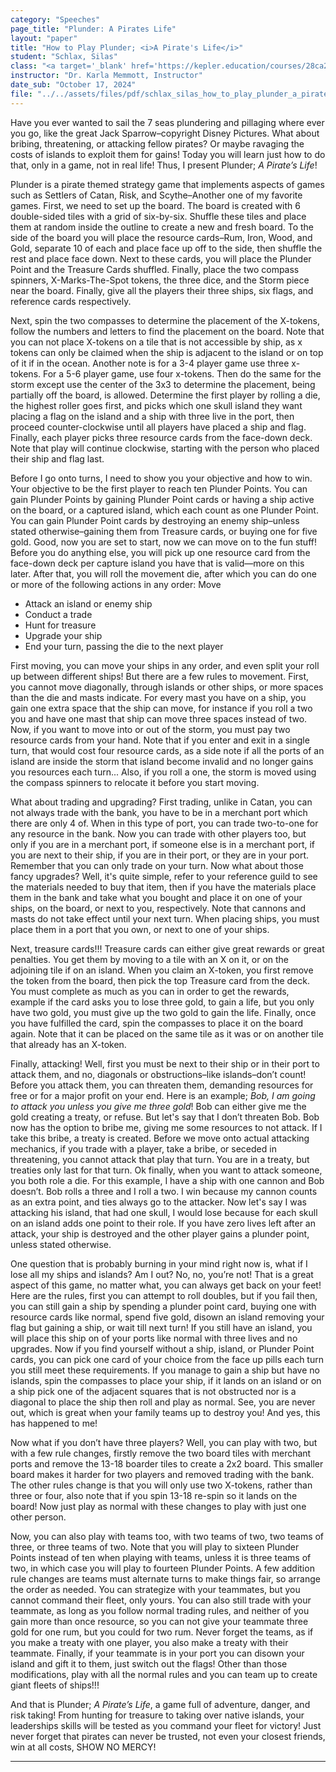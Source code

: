 ```yaml
---
category: "Speeches"
page_title: "Plunder: A Pirates Life"
layout: "paper"
title: "How to Play Plunder; <i>A Pirate's Life</i>"
student: "Schlax, Silas"
class: "<a target='_blank' href='https://kepler.education/courses/28ca2a85-a1e4-489b-ad9b-e17592c84137'>Speech and Debate</a>, 1:30 pm EST"
instructor: "Dr. Karla Memmott, Instructor"
date_sub: "October 17, 2024"
file: "../../assets/files/pdf/schlax_silas_how_to_play_plunder_a_pirates_life_speech_and_debate.pdf"
---
```


Have you ever wanted to sail the 7 seas plundering and pillaging where ever you go, like the great Jack Sparrow–copyright Disney Pictures. What about bribing, threatening, or attacking fellow pirates? Or maybe ravaging the costs of islands to exploit them for gains! Today you will learn just how to do that, only in a game, not in real life! Thus, I present Plunder; <i>A Pirate’s Life</i>!

Plunder is a pirate themed strategy game that implements aspects of games such as Settlers of Catan, Risk, and Scythe–Another one of my favorite games. First, we need to set up the board. The board is created with 6 double-sided tiles with a grid of six-by-six. Shuffle these tiles and place them at random inside the outline to create a new and fresh board. To the side of the board you will place the resource cards–Rum, Iron, Wood, and Gold, separate 10 of each and place face up off to the side, then shuffle the rest and place face down. Next to these cards, you will place the Plunder Point and the Treasure Cards shuffled. Finally, place the two compass spinners, X-Marks-The-Spot tokens, the three dice, and the Storm piece near the board. Finally, give all the players their three ships, six flags, and reference cards respectively. 

Next, spin the two compasses to determine the placement of the X-tokens, follow the numbers and letters to find the placement on the board. Note that you can not place X-tokens on a tile that is not accessible by ship, as x tokens can only be claimed when the ship is adjacent to the island or on top of it if in the ocean. Another note is for a 3-4 player game use three x-tokens. For a 5-6 player game, use four x-tokens. Then do the same for the storm except use the center of the 3x3 to determine the placement, being partially off the board, is allowed. Determine the first player by rolling a die, the highest roller goes first, and picks which one skull island they want placing a flag on the island and a ship with three live in the port, then proceed counter-clockwise until all players have placed a ship and flag. Finally, each player picks three resource cards from the face-down deck. Note that play will continue clockwise, starting with the person who placed their ship and flag last.

Before I go onto turns, I need to show you your objective and how to win. Your objective to be the first player to reach ten Plunder Points. You can gain Plunder Points by gaining Plunder Point cards or having a ship active on the board, or a captured island, which each count as one Plunder Point. You can gain Plunder Point cards by destroying an enemy ship–unless stated otherwise–gaining them from Treasure cards, or buying one for five gold.
Good, now you are set to start, now we can move on to the fun stuff! Before you do anything else, you will pick up one resource card from the face-down deck per capture island you have that is valid—more on this later. After that, you will roll the movement die, after which you can do one or more of the following actions in any order:
Move
- Attack an island or enemy ship
- Conduct a trade
- Hunt for treasure
- Upgrade your ship
- End your turn, passing the die to the next player

First moving, you can move your ships in any order, and even split your roll up between different ships! But there are a few rules to movement. First, you cannot move diagonally, through islands or other ships, or more spaces than the die and masts indicate. For every mast you have on a ship, you gain one extra space that the ship can move, for instance if you roll a two you and have one mast that ship can move three spaces instead of two. Now, if you want to move into or out of the storm, you must pay two resource cards from your hand. Note that if you enter and exit in a single turn, that would cost four resource cards, as a side note if all the ports of an island are inside the storm that island become invalid and no longer gains you resources each turn... Also, if you roll a one, the storm is moved using the compass spinners to relocate it before you start moving.

What about trading and upgrading? First trading, unlike in Catan, you can not always trade with the bank, you have to be in a merchant port which there are only 4 of. When in this type of port, you can trade two-to-one for any resource in the bank. Now you can trade with other players too, but only if you are in a merchant port, if someone else is in a merchant port, if you are next to their ship, if you are in their port, or they are in your port. Remember that you can only trade on your turn. Now what about those fancy upgrades? Well, it's quite simple, refer to your reference guild to see the materials needed to buy that item, then if you have the materials place them in the bank and take what you bought and place it on one of your ships, on the board, or next to you, respectively. Note that cannons and masts do not take effect until your next turn. When placing ships, you must place them in a port that you own, or next to one of your ships.

Next, treasure cards!!! Treasure cards can either give great rewards or great penalties. You get them by moving to a tile with an X on it, or on the adjoining tile if on an island. When you claim an X-token, you first remove the token from the board, then pick the top Treasure card from the deck. You must complete as much as you can in order to get the rewards, example if the card asks you to lose three gold, to gain a life, but you only have two gold, you must give up the two gold to gain the life. Finally, once you have fulfilled the card, spin the compasses to place it on the board again. Note that it can be placed on the same tile as it was or on another tile that already has an X-token.

Finally, attacking! Well, first you must be next to their ship or in their port to attack them, and no, diagonals or obstructions–like islands–don’t count! Before you attack them, you can threaten them, demanding resources for free or for a major profit on your end. Here is an example; <i>Bob, I am going to attack you unless you give me three gold</i>! Bob can either give me the gold creating a treaty, or refuse. But let's say that I don’t threaten Bob. Bob now has the option to bribe me, giving me some resources to not attack. If I take this bribe, a treaty is created. Before we move onto actual attacking mechanics, if you trade with a player, take a bribe, or seceded in threatening, you cannot attack that play that turn. You are in a treaty, but treaties only last for that turn. Ok finally, when you want to attack someone, you both role a die. For this example, I have a ship with one cannon and Bob doesn’t. Bob rolls a three and I roll a two. I win because my cannon counts as an extra point, and ties always go to the attacker. Now let's say I was attacking his island, that had one skull, I would lose because for each skull on an island adds one point to their role. If you have zero lives left after an attack, your ship is destroyed and the other player gains a plunder point, unless stated otherwise.

One question that is probably burning in your mind right now is, what if I lose all my ships and islands? Am I out? No, no, you’re not! That is a great aspect of this game, no matter what, you can always get back on your feet! Here are the rules, first you can attempt to roll doubles, but if you fail then, you can still gain a ship by spending a plunder point card, buying one with resource cards like normal, spend five gold, disown an island removing your flag but gaining a ship, or wait till next turn! If you still have an island, you will place this ship on of your ports like normal with three lives and no upgrades. Now if you find yourself without a ship, island, or Plunder Point cards, you can pick one card of your choice from the face up pills each turn you still meet these requirements. If you manage to gain a ship but have no islands, spin the compasses to place your ship, if it lands on an island or on a ship pick one of the adjacent squares that is not obstructed nor is a diagonal to place the ship then roll and play as normal. See, you are never out, which is great when your family teams up to destroy you! And yes, this has happened to me!

Now what if you don’t have three players? Well, you can play with two, but with a few rule changes, firstly remove the two board tiles with merchant ports and remove the 13-18 boarder tiles to create a 2x2 board. This smaller board makes it harder for two players and removed trading with the bank. The other rules change is that you will only use two X-tokens, rather than three or four, also note that if you spin 13-18 re-spin so it lands on the board! Now just play as normal with these changes to play with just one other person.

Now, you can also play with teams too, with two teams of two, two teams of three, or three teams of two. Note that you will play to sixteen Plunder Points instead of ten when playing with teams, unless it is three teams of two, in which case you will play to fourteen Plunder Points. A few addition rule changes are teams must alternate turns to make things fair, so arrange the order as needed. You can strategize with your teammates, but you cannot command their fleet, only yours. You can also still trade with your teammate, as long as you follow normal trading rules, and neither of you gain more than once resource, so you can not give your teammate three gold for one rum, but you could for two rum. Never forget the teams, as if you make a treaty with one player, you also make a treaty with their teammate. Finally, if your teammate is in your port you can disown your island and gift it to them, just switch out the flags! Other than those modifications, play with all the normal rules and you can team up to create giant fleets of ships!!!

And that is Plunder; <i>A Pirate’s Life</i>, a game full of adventure, danger, and risk taking! From hunting for treasure to taking over native islands, your leaderships skills will be tested as you command your fleet for victory! Just never forget that pirates can never be trusted, not even your closest friends, win at all costs, SHOW NO MERCY!


---